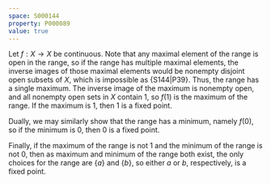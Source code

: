 ```yaml
---
space: S000144
property: P000089
value: true
---
```


Let $f: X \to X$ be continuous. Note that any maximal element of the range is open in the range, so if the range has multiple maximal elements, the inverse images of those maximal elements would be nonempty disjoint open subsets of $X$, which is impossible as {S144|P39}. Thus, the range has a single maximum. The inverse image of the maximum is nonempty open, and all nonempty open sets in $X$ contain $1$, so $f(1)$ is the maximum of the range. If the maximum is $1$, then $1$ is a fixed point.

Dually, we may similarly show that the range has a minimum, namely $f(0)$, so if the minimum is $0$, then $0$ is a fixed point.

Finally, if the maximum of the range is not $1$ and the minimum of the range is not $0$, then as maximum and minimum of the range both exist, the only choices for the range are $\{a\}$ and $\{b\}$, so either $a$ or $b$, respectively, is a fixed point.
